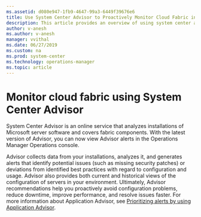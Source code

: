```yaml
---
ms.assetid: d080e947-1fb9-4647-99a3-6449f39676e6
title: Use System Center Advisor to Proactively Monitor Cloud Fabric in Operations Manager
description: This article provides an overview of using system center advisor to proactively monitor cloud fabric
author: v-anesh
ms.author: v-anesh
manager: vvithal
ms.date: 06/27/2019
ms.custom: na
ms.prod: system-center
ms.technology: operations-manager
ms.topic: article
---
```


# Monitor cloud fabric using System Center Advisor

System Center Advisor is an online service that analyzes installations of Microsoft server software and covers fabric components. With the latest version of Advisor, you can now view Advisor alerts in the Operations Manager Operations console.

Advisor collects data from your installations, analyzes it, and generates alerts that identify potential issues (such as missing security patches) or deviations from identified best practices with regard to configuration and usage. Advisor also provides both current and historical views of the configuration of servers in your environment. Ultimately, Advisor recommendations help you proactively avoid configuration problems, reduce downtime, improve performance, and resolve issues faster. For more information about Application Advisor, see [Prioritizing alerts by using Application Advisor](manage-prioritizing-alerts-using-application-advisor.md).
